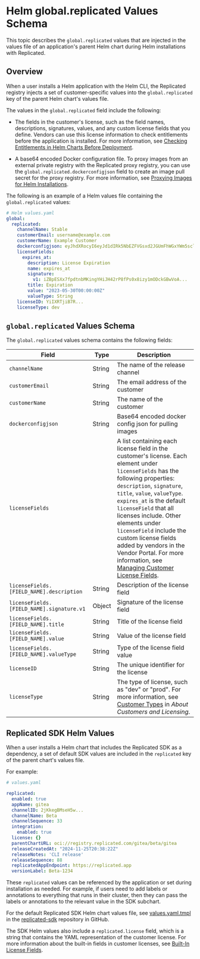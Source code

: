 # Helm global.replicated Values Schema

This topic describes the `global.replicated` values that are injected in the values file of an application's parent Helm chart during Helm installations with Replicated.

## Overview

When a user installs a Helm application with the Helm CLI, the Replicated registry injects a set of customer-specific values into the `global.replicated` key of the parent Helm chart's values file.

The values in the `global.replicated` field include the following:

* The fields in the customer's license, such as the field names, descriptions, signatures, values, and any custom license fields that you define. Vendors can use this license information to check entitlements before the application is installed. For more information, see [Checking Entitlements in Helm Charts Before Deployment](/vendor/licenses-reference-helm).

* A base64 encoded Docker configuration file. To proxy images from an external private registry with the Replicated proxy registry, you can use the `global.replicated.dockerconfigjson` field to create an image pull secret for the proxy registry. For more information, see [Proxying Images for Helm Installations](/vendor/helm-image-registry).

The following is an example of a Helm values file containing the `global.replicated` values:

```yaml
# Helm values.yaml
global:
  replicated:
    channelName: Stable
    customerEmail: username@example.com
    customerName: Example Customer
    dockerconfigjson: eyJhdXRocyI6eyJd1dIRk5NbEZFVGsxd2JGUmFhWGxYWm5scloyNVRSV1pPT2pKT2NGaHhUVEpSUkU1...
    licenseFields:
      expires_at:
        description: License Expiration
        name: expires_at
        signature:
          v1: iZBpESXx7fpdtnbMKingYHiJH42rP8fPs0x8izy1mODckGBwVoA... 
        title: Expiration
        value: "2023-05-30T00:00:00Z"
        valueType: String
    licenseID: YiIXRTjiB7R...
    licenseType: dev
```

## `global.replicated` Values Schema

The `global.replicated` values schema contains the following fields:

| Field | Type | Description |
| --- | --- | --- |
| `channelName` | String | The name of the release channel |
| `customerEmail` | String | The email address of the customer |
| `customerName` | String | The name of the customer |
| `dockerconfigjson` | String | Base64 encoded docker config json for pulling images |
| `licenseFields`| | A list containing each license field in the customer's license. Each element under `licenseFields` has the following properties: `description`, `signature`, `title`, `value`, `valueType`. `expires_at` is the default `licenseField` that all licenses include. Other elements under `licenseField` include the custom license fields added by vendors in the Vendor Portal. For more information, see [Managing Customer License Fields](/vendor/licenses-adding-custom-fields). |
| `licenseFields.[FIELD_NAME].description` | String | Description of the license field |
| `licenseFields.[FIELD_NAME].signature.v1` | Object | Signature of the license field |
| `licenseFields.[FIELD_NAME].title` | String | Title of the license field |
| `licenseFields.[FIELD_NAME].value` | String | Value of the license field |
| `licenseFields.[FIELD_NAME].valueType` | String | Type of the license field value |
| `licenseID` | String | The unique identifier for the license |
| `licenseType` | String | The type of license, such as "dev" or "prod". For more information, see [Customer Types](/vendor/licenses-about#customer-types) in _About Customers and Licensing_. |

## Replicated SDK Helm Values

When a user installs a Helm chart that includes the Replicated SDK as a dependency, a set of default SDK values are included in the `replicated` key of the parent chart's values file.

For example:

```yaml
# values.yaml 

replicated:
  enabled: true
  appName: gitea
  channelID: 2jKkegBMseH5w...
  channelName: Beta
  channelSequence: 33
  integration:
    enabled: true
  license: {}
  parentChartURL: oci://registry.replicated.com/gitea/beta/gitea
  releaseCreatedAt: "2024-11-25T20:38:22Z"
  releaseNotes: 'CLI release'
  releaseSequence: 88
  replicatedAppEndpoint: https://replicated.app
  versionLabel: Beta-1234
```

These `replicated` values can be referenced by the application or set during installation as needed. For example, if users need to add labels or annotations to everything that runs in their cluster, then they can pass the labels or annotations to the relevant value in the SDK subchart.

For the default Replicated SDK Helm chart values file, see [values.yaml.tmpl](https://github.com/replicatedhq/replicated-sdk/blob/main/chart/values.yaml.tmpl) in the [replicated-sdk](https://github.com/replicatedhq/replicated-sdk) repository in GitHub.

The SDK Helm values also include a `replicated.license` field, which is a string that contains the YAML representation of the customer license. For more information about the built-in fields in customer licenses, see [Built-In License Fields](licenses-using-builtin-fields).